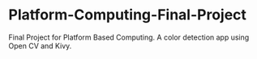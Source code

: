 # Platform-Computing-Final-Project
Final Project for Platform Based Computing. A color detection app using Open CV and Kivy.
